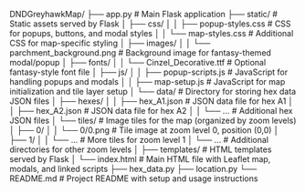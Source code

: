 DNDGreyhawkMap/
├── app.py                       # Main Flask application
├── static/                      # Static assets served by Flask
│   ├── css/
│   │   ├── popup-styles.css      # CSS for popups, buttons, and modal styles
│   │   └── map-styles.css        # Additional CSS for map-specific styling
│   ├── images/
│   │   └── parchment_background.png  # Background image for fantasy-themed modal/popup
│   ├── fonts/
│   │   └── Cinzel_Decorative.ttf # Optional fantasy-style font file
│   ├── js/
│   │   ├── popup-scripts.js      # JavaScript for handling popups and modals
│   │   ├── map-setup.js          # JavaScript for map initialization and tile layer setup
│   └── data/                         # Directory for storing hex data JSON files
│       ├── hexes/
│       │   ├── hex_A1.json           # JSON data file for hex A1
│       │   ├── hex_A2.json           # JSON data file for hex A2
│       │   └── ...                   # Additional hex JSON files
│       └── tiles/                    # Image tiles for the map (organized by zoom levels)
│           ├── 0/
│           │   └── 0/0.png           # Tile image at zoom level 0, position (0,0)
│           ├── 1/
│           │   └── ...               # More tiles for zoom level 1
│           └── ...                   # Additional directories for other zoom levels
│
├── templates/                    # HTML templates served by Flask
│   └── index.html                # Main HTML file with Leaflet map, modals, and linked scripts
├── hex_data.py
├── location.py
└── README.md                     # Project README with setup and usage instructions
